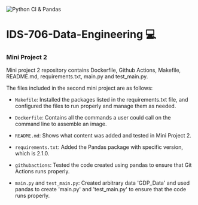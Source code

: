 ![Python CI & Pandas](https://github.com/suim-park/Python-Template/actions/workflows/cicd.yml/badge.svg)
# IDS-706-Data-Engineering :computer:

### Mini Project 2</br>
Mini project 2 repository contains Dockerfile, Github Actions, Makefile, README.md, requirements.txt, main.py and test_main.py.

The files included in the second mini project are as follows:

* `Makefile`: Installed the packages listed in the requirements.txt file, and configured the files to run properly and manage them as needed.

* `Dockerfile`: Contains all the commands a user could call on the command line to assemble an image.

* `README.md`: Shows what content was added and tested in Mini Project 2.

* `requirements.txt`: Added the Pandas package with specific version, which is 2.1.0.

* `githubactions`: Tested the code created using pandas to ensure that Git Actions runs properly.

* `main.py` and `test_main.py`: Created arbitrary data 'GDP_Data' and used pandas to create 'main.py' and 'test_main.py' to ensure that the code runs properly.
